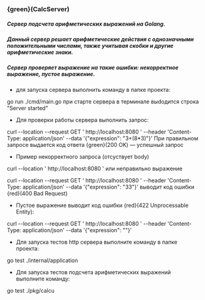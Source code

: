 ### {green}(CalcServer)

##### *Сервер подсчета арифметических выражений на Golang.*

##### *Данный сервер решает арифметические действия с однозначными положительными числами, также учитывая скобки и другие арифметические знаки.*

##### *Сервер проверяет выражение на такие ошибки: некорректное выражение, пустое выражение.*

* для запуска сервера выполнить команду в папке проекта:

go run ./cmd/main.go
при старте сервера в терминале выdодится строка "Server started"

* Для проверки работы сервера выполнить запрос:

curl --location --request GET ' http://localhost:8080 ' --header 'Content-Type: application/json' --data '\{"expression": "3\+(8\*3)"\}'
При правильном запросе выдается код ответа {green}(200 OK) — успешный запрос

* Пример некорректного запроса (отсуствует body)

curl --location ' http://localhost:8080 '
или неправильно выражение

curl --location --request GET ' http://localhost:8080 ' --header 'Content-Type: application/json' --data '\{"expression": "33"\}'
выводит код ошибки {red}(400 Bad Request)

* Пустое выражение выводит код ошибки {red}(422 Unprocessable Entity):

curl --location --request GET ' http://localhost:8080 ' --header 'Content-Type: application/json' --data '\{"expression": ""\}'
* Для запуска тестов http сервера выполните команду в папке проекта:

go test ./internal/application
* Для запуска тестов подсчета арифметических выражений выполните команду:

go test ./pkg/calcu
